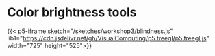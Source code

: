 # Color brightness tools

<style>
    iframe div label{
        margin-right: 20px;
    }
</style>

{{< p5-iframe sketch="/sketches/workshop3/blindness.js" lib1="https://cdn.jsdelivr.net/gh/VisualComputing/p5.treegl/p5.treegl.js" width="725" height="525">}}
